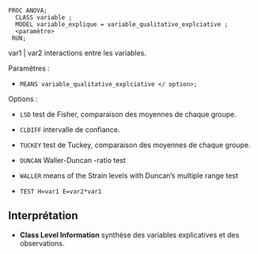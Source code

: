 ```
PROC ANOVA;
  CLASS variable ;
  MODEL variable_explique = variable_qualitative_explciative ;
  <paramètre>
 RUN;
```

var1 | var2 interactions entre les variables.

Paramètres :

* `MEANS variable_qualitative_explciative </ option>;` 
 
Options :

* `LSD` test de Fisher, comparaison des moyennes de chaque groupe.
* `CLDIFF` intervalle de confiance.
* `TUCKEY` test de Tuckey, comparaison des moyennes de chaque groupe.
* `DUNCAN` Waller-Duncan -ratio test
* `WALLER` means of the Strain levels with Duncan’s multiple range test
  
* `TEST H=var1 E=var2*var1`

## Interprétation

* **Class Level Information** synthèse des variables explicatives et des observations.


